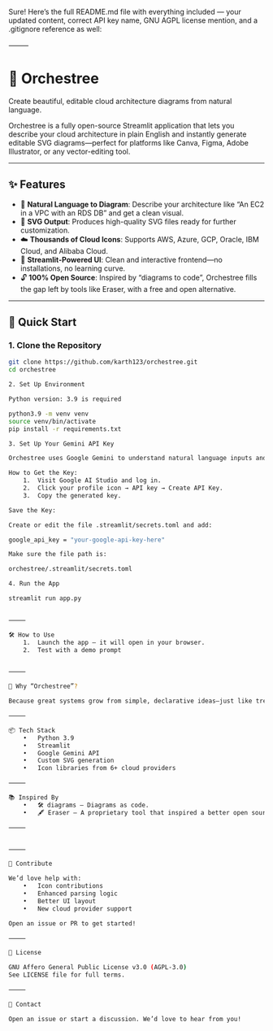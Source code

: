 Sure! Here’s the full README.md file with everything included — your updated content, correct API key name, GNU AGPL license mention, and a .gitignore reference as well:

⸻


🌳 Orchestree
=============

Create beautiful, editable cloud architecture diagrams from natural language.

Orchestree is a fully open-source Streamlit application that lets you describe your cloud architecture in plain English and instantly generate editable SVG diagrams—perfect for platforms like Canva, Figma, Adobe Illustrator, or any vector-editing tool.

---

✨ Features
----------

- 🧠 **Natural Language to Diagram**: Describe your architecture like “An EC2 in a VPC with an RDS DB” and get a clean visual.
- 🎨 **SVG Output**: Produces high-quality SVG files ready for further customization.
- ☁️ **Thousands of Cloud Icons**: Supports AWS, Azure, GCP, Oracle, IBM Cloud, and Alibaba Cloud.
- 🧪 **Streamlit-Powered UI**: Clean and interactive frontend—no installations, no learning curve.
- 🔓 **100% Open Source**: Inspired by “diagrams to code”, Orchestree fills the gap left by tools like Eraser, with a free and open alternative.

---

🚀 Quick Start
-------------

### 1. Clone the Repository

```bash
git clone https://github.com/karth123/orchestree.git
cd orchestree

2. Set Up Environment

Python version: 3.9 is required

python3.9 -m venv venv
source venv/bin/activate
pip install -r requirements.txt

3. Set Up Your Gemini API Key

Orchestree uses Google Gemini to understand natural language inputs and convert them into architecture diagrams.

How to Get the Key:
	1.	Visit Google AI Studio and log in.
	2.	Click your profile icon → API key → Create API Key.
	3.	Copy the generated key.

Save the Key:

Create or edit the file .streamlit/secrets.toml and add:

google_api_key = "your-google-api-key-here"

Make sure the file path is:

orchestree/.streamlit/secrets.toml

4. Run the App

streamlit run app.py


⸻

🛠 How to Use
	1.	Launch the app — it will open in your browser.
	2.	Test with a demo prompt


⸻

🌱 Why “Orchestree”?

Because great systems grow from simple, declarative ideas—just like trees from seeds.

⸻

📦 Tech Stack
	•	Python 3.9
	•	Streamlit
	•	Google Gemini API
	•	Custom SVG generation
	•	Icon libraries from 6+ cloud providers

⸻

📚 Inspired By
	•	🛠 diagrams – Diagrams as code.
	•	🖋 Eraser – A proprietary tool that inspired a better open source experience.

⸻


⸻

🤝 Contribute

We’d love help with:
	•	Icon contributions
	•	Enhanced parsing logic
	•	Better UI layout
	•	New cloud provider support

Open an issue or PR to get started!

⸻

🪪 License

GNU Affero General Public License v3.0 (AGPL-3.0)
See LICENSE file for full terms.

⸻

💌 Contact

Open an issue or start a discussion. We’d love to hear from you!